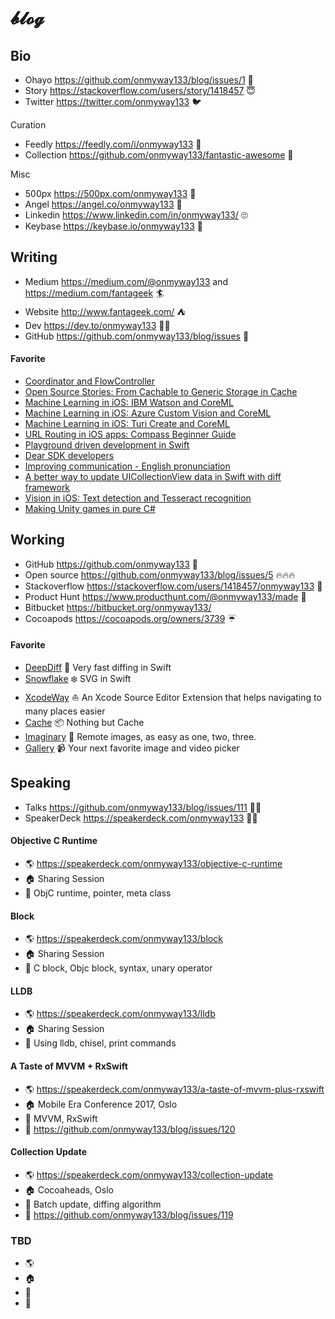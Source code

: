 # 𝓫𝓵𝓸𝓰

## Bio

- Ohayo https://github.com/onmyway133/blog/issues/1 👋
- Story https://stackoverflow.com/users/story/1418457 😇
- Twitter https://twitter.com/onmyway133 🐦

Curation

- Feedly https://feedly.com/i/onmyway133 🍃
- Collection https://github.com/onmyway133/fantastic-awesome 🌟

Misc

- 500px https://500px.com/onmyway133 📸
- Angel https://angel.co/onmyway133 👼
- Linkedin https://www.linkedin.com/in/onmyway133/ 🙄
- Keybase https://keybase.io/onmyway133 🔑


## Writing

- Medium https://medium.com/@onmyway133 and https://medium.com/fantageek 🏄
- Website http://www.fantageek.com/ ⛺️
- Dev https://dev.to/onmyway133 👨‍💻
- GitHub https://github.com/onmyway133/blog/issues 🥁

#### Favorite

- [Coordinator and FlowController](https://github.com/onmyway133/blog/issues/106)
- [Open Source Stories: From Cachable to Generic Storage in Cache](https://medium.com/hyperoslo/open-source-stories-from-cachable-to-generic-storage-in-cache-418d9a230d51)
- [Machine Learning in iOS: IBM Watson and CoreML](https://medium.com/flawless-app-stories/detecting-avengers-superheroes-in-your-ios-app-with-ibm-watson-and-coreml-fe38e493a4d1)
- [Machine Learning in iOS: Azure Custom Vision and CoreML](https://medium.com/flawless-app-stories/machine-learning-in-ios-azure-custom-vision-and-coreml-645e93f35eee)
- [Machine Learning in iOS: Turi Create and CoreML](https://medium.com/flawless-app-stories/machine-learning-in-ios-turi-create-and-coreml-5ddce0dc8e26)
- [URL Routing in iOS apps: Compass Beginner Guide](https://medium.com/flawless-app-stories/url-routing-with-compass-d59c0061e7e2)
- [Playground driven development in Swift](https://medium.com/flawless-app-stories/playground-driven-development-in-swift-cf167489fe7b)
- [Dear SDK developers](https://medium.com/@onmyway133/dear-sdk-developers-d8e1434fb702)
- [Improving communication - English pronunciation](https://medium.com/@onmyway133/improving-communication-english-pronunciation-108074236c80)
- [A better way to update UICollectionView data in Swift with diff framework](https://medium.com/flawless-app-stories/a-better-way-to-update-uicollectionview-data-in-swift-with-diff-framework-924db158db86)
- [Vision in iOS: Text detection and Tesseract recognition](https://medium.com/flawless-app-stories/vision-in-ios-text-detection-and-tesseract-recognition-26bbcd735d8f)
- [Making Unity games in pure C#](https://medium.com/@onmyway133/making-unity-games-in-pure-c-2b1723cdc71f)

## Working

- GitHub https://github.com/onmyway133 🚀
- Open source https://github.com/onmyway133/blog/issues/5 🔥🔥🔥
- Stackoverflow https://stackoverflow.com/users/1418457/onmyway133 🤘
- Product Hunt https://www.producthunt.com/@onmyway133/made 🕺
- Bitbucket https://bitbucket.org/onmyway133/
- Cocoapods https://cocoapods.org/owners/3739 ☔️

#### Favorite

- [DeepDiff](https://github.com/onmyway133/DeepDiff) 🦀 Very fast diffing in Swift
- [Snowflake](https://github.com/onmyway133/Snowflake) ❄️ SVG in Swift
- [XcodeWay](https://github.com/onmyway133/XcodeWay) ⛵️ An Xcode Source Editor Extension that helps navigating to many places easier
- [Cache](https://github.com/hyperoslo/Cache) 📦 Nothing but Cache
- [Imaginary](https://github.com/hyperoslo/Imaginary) 🦄 Remote images, as easy as one, two, three.
- [Gallery](https://github.com/hyperoslo/Gallery) 📹 Your next favorite image and video picker

## Speaking

- Talks https://github.com/onmyway133/blog/issues/111 👨‍🎤
- SpeakerDeck https://speakerdeck.com/onmyway133 👨‍🎤

#### Objective C Runtime

- 🌎 https://speakerdeck.com/onmyway133/objective-c-runtime
- 🏠 Sharing Session
- 🍃 ObjC runtime, pointer, meta class

#### Block

- 🌎 https://speakerdeck.com/onmyway133/block
- 🏠 Sharing Session
- 🍃 C block, Objc block, syntax, unary operator

#### LLDB

- 🌎 https://speakerdeck.com/onmyway133/lldb
- 🏠 Sharing Session
- 🍃 Using lldb, chisel, print commands

#### A Taste of MVVM + RxSwift

- 🌎 https://speakerdeck.com/onmyway133/a-taste-of-mvvm-plus-rxswift
- 🏠 Mobile Era Conference 2017, Oslo
- 🍃 MVVM, RxSwift
- 🔖 https://github.com/onmyway133/blog/issues/120

#### Collection Update

- 🌎 https://speakerdeck.com/onmyway133/collection-update
- 🏠 Cocoaheads, Oslo
- 🍃 Batch update, diffing algorithm
- 🔖 https://github.com/onmyway133/blog/issues/119

### TBD

- 🌎 
- 🏠 
- 🍃 
- 🔖
